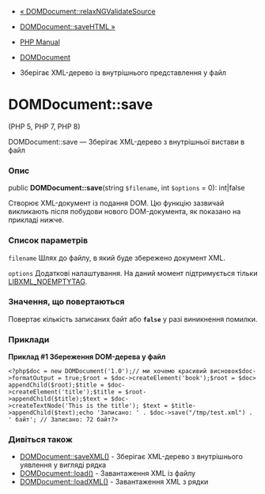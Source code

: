 - [« DOMDocument::relaxNGValidateSource](domdocument.relaxngvalidatesource.md)
- [DOMDocument::saveHTML »](domdocument.savehtml.md)

- [PHP Manual](index.md)
- [DOMDocument](class.domdocument.md)
- Зберігає XML-дерево із внутрішнього представлення у файл

# DOMDocument::save

(PHP 5, PHP 7, PHP 8)

DOMDocument::save — Зберігає XML-дерево з внутрішньої вистави в
файл

### Опис

public **DOMDocument::save**(string `$filename`, int `$options` = 0):
int\|false

Створює XML-документ із подання DOM. Цю функцію зазвичай викликають
після побудови нового DOM-документа, як показано на прикладі нижче.

### Список параметрів

`filename`
Шлях до файлу, в який буде збережено документ XML.

`options`
Додаткові налаштування. На даний момент підтримується тільки
[LIBXML_NOEMPTYTAG](libxml.constants.md).

### Значення, що повертаються

Повертає кількість записаних байт або **`false`** у разі
виникнення помилки.

### Приклади

**Приклад #1 Збереження DOM-дерева у файл**

` <?php$doc = new DOMDocument('1.0');// ми хочемо красивий висновок$doc->formatOutput = true;$root = $doc->createElement('book');$root = $doc> appendChild($root);$title = $doc->createElement('title');$title = $root->appendChild($title);$text = $doc->createTextNode('This is the title'); $text = $title->appendChild($text);echo 'Записано: ' . $doc->save("/tmp/test.xml") . ' байт'; // Записано: 72 байт?> `

### Дивіться також

- [DOMDocument::saveXML()](domdocument.savexml.md) - Зберігає
XML-дерево з внутрішнього уявлення у вигляді рядка
- [DOMDocument::load()](domdocument.load.md) - Завантаження XML із файлу
- [DOMDocument::loadXML()](domdocument.loadxml.md) - Завантаження XML з
рядки
